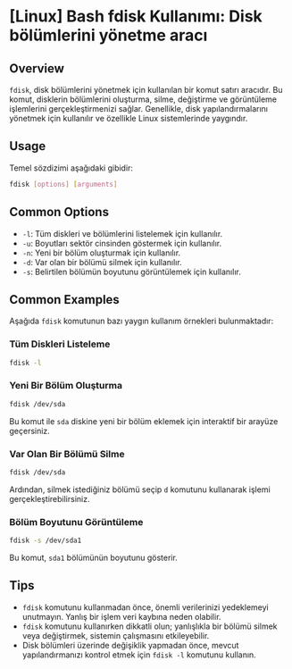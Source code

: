 # [Linux] Bash fdisk Kullanımı: Disk bölümlerini yönetme aracı

## Overview
`fdisk`, disk bölümlerini yönetmek için kullanılan bir komut satırı aracıdır. Bu komut, disklerin bölümlerini oluşturma, silme, değiştirme ve görüntüleme işlemlerini gerçekleştirmenizi sağlar. Genellikle, disk yapılandırmalarını yönetmek için kullanılır ve özellikle Linux sistemlerinde yaygındır.

## Usage
Temel sözdizimi aşağıdaki gibidir:
```bash
fdisk [options] [arguments]
```

## Common Options
- `-l`: Tüm diskleri ve bölümlerini listelemek için kullanılır.
- `-u`: Boyutları sektör cinsinden göstermek için kullanılır.
- `-n`: Yeni bir bölüm oluşturmak için kullanılır.
- `-d`: Var olan bir bölümü silmek için kullanılır.
- `-s`: Belirtilen bölümün boyutunu görüntülemek için kullanılır.

## Common Examples
Aşağıda `fdisk` komutunun bazı yaygın kullanım örnekleri bulunmaktadır:

### Tüm Diskleri Listeleme
```bash
fdisk -l
```

### Yeni Bir Bölüm Oluşturma
```bash
fdisk /dev/sda
```
Bu komut ile `sda` diskine yeni bir bölüm eklemek için interaktif bir arayüze geçersiniz.

### Var Olan Bir Bölümü Silme
```bash
fdisk /dev/sda
```
Ardından, silmek istediğiniz bölümü seçip `d` komutunu kullanarak işlemi gerçekleştirebilirsiniz.

### Bölüm Boyutunu Görüntüleme
```bash
fdisk -s /dev/sda1
```
Bu komut, `sda1` bölümünün boyutunu gösterir.

## Tips
- `fdisk` komutunu kullanmadan önce, önemli verilerinizi yedeklemeyi unutmayın. Yanlış bir işlem veri kaybına neden olabilir.
- `fdisk` komutunu kullanırken dikkatli olun; yanlışlıkla bir bölümü silmek veya değiştirmek, sistemin çalışmasını etkileyebilir.
- Disk bölümleri üzerinde değişiklik yapmadan önce, mevcut yapılandırmanızı kontrol etmek için `fdisk -l` komutunu kullanın.